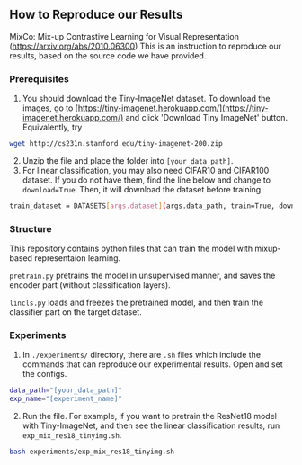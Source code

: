 ## How to Reproduce our Results

MixCo: Mix-up Contrastive Learning for Visual Representation (https://arxiv.org/abs/2010.06300)
This is an instruction to reproduce our results, based on the source code we have provided.

### Prerequisites

1. You should download the Tiny-ImageNet dataset. To download the images, go to [https://tiny-imagenet.herokuapp.com/](https://tiny-imagenet.herokuapp.com/) and click 'Download Tiny ImageNet' button. Equivalently, try
```sh
wget http://cs231n.stanford.edu/tiny-imagenet-200.zip 
```
2. Unzip the file and place the folder into `[your_data_path]`.
3. For linear classification, you may also need CIFAR10 and CIFAR100 dataset. If you do not have them, find the line below and change to `download=True`. Then, it will download the dataset before training.
```sh
train_dataset = DATASETS[args.dataset](args.data_path, train=True, download=False, transform=train_transform)
``` 

### Structure
This repository contains python files that can train the model with mixup-based representaion learning.

`pretrain.py` pretrains the model in unsupervised manner, and saves the encoder part (without classification layers). 

`lincls.py` loads and freezes the pretrained model, and then train the classifier part on the target dataset.

### Experiments

1. In `./experiments/` directory, there are `.sh` files which include the commands that can reproduce our experimental results. Open and set the configs.
```sh
data_path="[your_data_path]"
exp_name="[experiment_name]"
```
2. Run the file. For example, if you want to pretrain the ResNet18 model with Tiny-ImageNet, and then see the linear classification results, run `exp_mix_res18_tinyimg.sh`.
```sh
bash experiments/exp_mix_res18_tinyimg.sh
```


